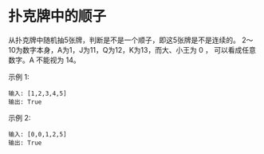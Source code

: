 # 扑克牌中的顺子
从扑克牌中随机抽5张牌，判断是不是一个顺子，即这5张牌是不是连续的。
2～10为数字本身，A为1，J为11，Q为12，K为13，而大、小王为 0 ，
可以看成任意数字。A 不能视为 14。

 

示例 1:

```text
输入: [1,2,3,4,5]
输出: True
```
 

示例 2:

```text
输入: [0,0,1,2,5]
输出: True
```